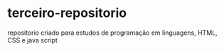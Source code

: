 # terceiro-repositorio
repositorio criado para estudos de programação em linguagens, HTML, CSS e java script
